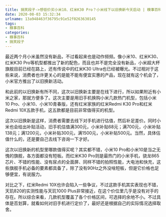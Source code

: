 ```yaml
---
title: 搞笑段子->想低价买小米10、红米K30 Pro？小米线下以旧换新今天启动 | 糗事百科
date: 2020-08-03 15:32:34
urlname: 13a948463f36795c91e52f0263630145
tags: 
- 糗事百科
categories:
- 糗事百科
- 搞笑段子
---
```

最近两个月小米虽然没有新品，不过看起来也是动作频频。像小米10、红米K30、红米K30 Pro等机型都推出了新的配色，而且也并不是完全没有新品，小米超大杯旗舰目前已经在路上，还有传说中的红米K30 Ultra也已经被曝光。不过相对于这些来说，消费者也许更关心的是能不能有便宜实惠的产品，现在就有这个机会了，小米官方推出了以旧换新活动。

和此前的以旧换新有所不同，这次以旧换新主要是在线下进行，所以如果附近有小米之家，那就方便多了。这次主要是用旧手机换购小米几款热门机型，包括小米10 Pro、小米10、小米10青春版，还有红米家族的红米Redmi K30 Pro和红米Redmi 10X五款手机，这五款都是目前非常值得买的机型。

这次以旧换新是这样，消费者需要去线下对手机进行估值，然后补足差价。同时小米也会给出补贴活动，旧手机估值满300元，小米补贴68元；满700元，小米补贴138元；满1200元，小米补贴300元，满1500元，小米补贴500元。当然，具体估值什么的，还是要自己去线下咨询一下才好。

这次以旧换新的机型里哪款值得买呢？其实都不错，小米10 Pro和小米10是当之无愧的旗舰，各方面都没有短板。而红米K30 Pro则是最热门的小米手机，骁龙865芯片、不错的性能、没有尿点的全面屏、同样不错的拍照性能，大电池和快充，这些旗舰手机必备的要素都具备了，除了没有90Hz之外没啥短板，但是它价格也足够便宜，有说服力。

对比之下，红米Redmi 10X也许会陷入一些争议，不过这款手机其实表现也不错，天玑820的实测性能与天玑1000 Plus非常接近，在这个价位里几乎是没有对手的存在。所以综合来看，几款机型覆盖了各个价格区间，可选择的余地不小。不过具体是否划算，就看如何对旧手机进行定价了，最好还是根据自己的实际情况选择取舍。


